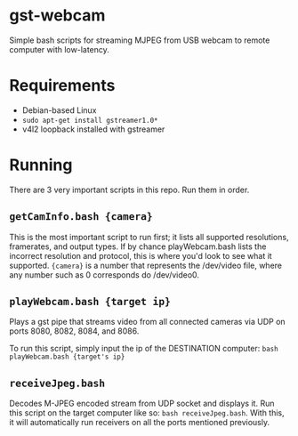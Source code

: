 # gst-webcam
Simple bash scripts for streaming MJPEG from USB webcam to remote computer with low-latency.

# Requirements
* Debian-based Linux
* `sudo apt-get install gstreamer1.0*`
* v4l2 loopback installed with gstreamer

# Running

There are 3 very important scripts in this repo. Run them in order.

## `getCamInfo.bash {camera}`
This is the most important script to run first; it lists all supported resolutions, framerates, and output types. If by chance playWebcam.bash lists the incorrect resolution and protocol, this is where you'd look to see what it supported. `{camera}` is a number that represents the /dev/video file, where any number such as 0 corresponds do /dev/video0.

## `playWebcam.bash {target ip}`
Plays a gst pipe that streams video from all connected cameras via UDP on ports 8080, 8082, 8084, and 8086.

To run this script, simply input the ip of the DESTINATION computer: `bash playWebcam.bash {target's ip}`

## `receiveJpeg.bash`
Decodes M-JPEG encoded stream from UDP socket and displays it. Run this script on the target computer like so: `bash receiveJpeg.bash`. With this, it will automatically run receivers on all the ports mentioned previously.
